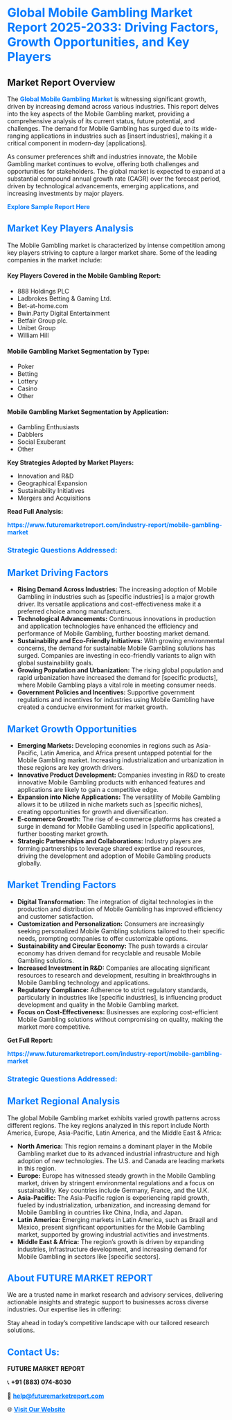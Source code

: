 <h1 style="color: #007BFF;">Global Mobile Gambling Market Report 2025-2033: Driving Factors, Growth Opportunities, and Key Players</h1>

<section id="overview">
<h2>Market Report Overview</h2>
<p>The <a href="https://www.futuremarketreport.com/industry-report/mobile-gambling-market" style="color: #007BFF; text-decoration: none;"><strong>Global Mobile Gambling Market</strong></a> is witnessing significant growth, driven by increasing demand across various industries. This report delves into the key aspects of the Mobile Gambling market, providing a comprehensive analysis of its current status, future potential, and challenges. The demand for Mobile Gambling has surged due to its wide-ranging applications in industries such as [insert industries], making it a critical component in modern-day [applications].</p>
<p>As consumer preferences shift and industries innovate, the Mobile Gambling market continues to evolve, offering both challenges and opportunities for stakeholders. The global market is expected to expand at a substantial compound annual growth rate (CAGR) over the forecast period, driven by technological advancements, emerging applications, and increasing investments by major players.</p>
</section>

<section id="overview">
<p><a href="https://www.futuremarketreport.com/request-sample/reportId=62214" style="color: #007BFF; text-decoration: none;"><strong>Explore Sample Report Here</strong></a></p>
</section>

<section id="key-players">
<h2 style="color: #007BFF;">Market Key Players Analysis</h2>
<p>The Mobile Gambling market is characterized by intense competition among key players striving to capture a larger market share. Some of the leading companies in the market include:</p>
<h4>Key Players Covered in the Mobile Gambling Report:</h4>
<ul><li>888 Holdings PLC</li><li>Ladbrokes Betting &amp; Gaming Ltd.</li><li>Bet-at-home.com</li><li>Bwin.Party Digital Entertainment</li><li>Betfair Group plc.</li><li>Unibet Group</li><li>William Hill</li></ul>
<h4>Mobile Gambling Market Segmentation by Type:</h4>
<ul><li>Poker</li><li>Betting</li><li>Lottery</li><li>Casino</li><li>Other</li></ul>

<h4>Mobile Gambling Market Segmentation by Application:</h4>
<ul><li>Gambling Enthusiasts</li><li>Dabblers</li><li>Social Exuberant</li><li>Other</li></ul>
<p><strong>Key Strategies Adopted by Market Players:</strong></p>
<ul>
<li>Innovation and R&D</li>
<li>Geographical Expansion</li>
<li>Sustainability Initiatives</li>
<li>Mergers and Acquisitions</li>
</ul>
</section>

<section>
<p><strong>Read Full Analysis: </strong></p><a href="https://www.futuremarketreport.com/industry-report/mobile-gambling-market" style="color: #007BFF; text-decoration: none;"><strong>https://www.futuremarketreport.com/industry-report/mobile-gambling-market</strong></a>
<h3 style="color: #007BFF;">Strategic Questions Addressed:</h3>
</section>

<section id="driving-factors">
<h2 style="color: #007BFF;">Market Driving Factors</h2>
<ul>
<li><strong>Rising Demand Across Industries:</strong> The increasing adoption of Mobile Gambling in industries such as [specific industries] is a major growth driver. Its versatile applications and cost-effectiveness make it a preferred choice among manufacturers.</li>
<li><strong>Technological Advancements:</strong> Continuous innovations in production and application technologies have enhanced the efficiency and performance of Mobile Gambling, further boosting market demand.</li>
<li><strong>Sustainability and Eco-Friendly Initiatives:</strong> With growing environmental concerns, the demand for sustainable Mobile Gambling solutions has surged. Companies are investing in eco-friendly variants to align with global sustainability goals.</li>
<li><strong>Growing Population and Urbanization:</strong> The rising global population and rapid urbanization have increased the demand for [specific products], where Mobile Gambling plays a vital role in meeting consumer needs.</li>
<li><strong>Government Policies and Incentives:</strong> Supportive government regulations and incentives for industries using Mobile Gambling have created a conducive environment for market growth.</li>
</ul>
</section>

<section id="growth-opportunities">
<h2 style="color: #007BFF;">Market Growth Opportunities</h2>
<ul>
<li><strong>Emerging Markets:</strong> Developing economies in regions such as Asia-Pacific, Latin America, and Africa present untapped potential for the Mobile Gambling market. Increasing industrialization and urbanization in these regions are key growth drivers.</li>
<li><strong>Innovative Product Development:</strong> Companies investing in R&D to create innovative Mobile Gambling products with enhanced features and applications are likely to gain a competitive edge.</li>
<li><strong>Expansion into Niche Applications:</strong> The versatility of Mobile Gambling allows it to be utilized in niche markets such as [specific niches], creating opportunities for growth and diversification.</li>
<li><strong>E-commerce Growth:</strong> The rise of e-commerce platforms has created a surge in demand for Mobile Gambling used in [specific applications], further boosting market growth.</li>
<li><strong>Strategic Partnerships and Collaborations:</strong> Industry players are forming partnerships to leverage shared expertise and resources, driving the development and adoption of Mobile Gambling products globally.</li>
</ul>
</section>

<section id="trending-factors">
<h2 style="color: #007BFF;">Market Trending Factors</h2>
<ul>
<li><strong>Digital Transformation:</strong> The integration of digital technologies in the production and distribution of Mobile Gambling has improved efficiency and customer satisfaction.</li>
<li><strong>Customization and Personalization:</strong> Consumers are increasingly seeking personalized Mobile Gambling solutions tailored to their specific needs, prompting companies to offer customizable options.</li>
<li><strong>Sustainability and Circular Economy:</strong> The push towards a circular economy has driven demand for recyclable and reusable Mobile Gambling solutions.</li>
<li><strong>Increased Investment in R&D:</strong> Companies are allocating significant resources to research and development, resulting in breakthroughs in Mobile Gambling technology and applications.</li>
<li><strong>Regulatory Compliance:</strong> Adherence to strict regulatory standards, particularly in industries like [specific industries], is influencing product development and quality in the Mobile Gambling market.</li>
<li><strong>Focus on Cost-Effectiveness:</strong> Businesses are exploring cost-efficient Mobile Gambling solutions without compromising on quality, making the market more competitive.</li>
</ul>
</section>

<section>
<p><strong>Get Full Report: </strong></p><a href="https://www.futuremarketreport.com/industry-report/mobile-gambling-market" style="color: #007BFF; text-decoration: none;"><strong>https://www.futuremarketreport.com/industry-report/mobile-gambling-market</strong></a>
<h3 style="color: #007BFF;">Strategic Questions Addressed:</h3>
</section>


<section id="regional-analysis">
<h2 style="color: #007BFF;">Market Regional Analysis</h2>
<p>The global Mobile Gambling market exhibits varied growth patterns across different regions. The key regions analyzed in this report include North America, Europe, Asia-Pacific, Latin America, and the Middle East & Africa:</p>
<ul>
<li><strong>North America:</strong> This region remains a dominant player in the Mobile Gambling market due to its advanced industrial infrastructure and high adoption of new technologies. The U.S. and Canada are leading markets in this region.</li>
<li><strong>Europe:</strong> Europe has witnessed steady growth in the Mobile Gambling market, driven by stringent environmental regulations and a focus on sustainability. Key countries include Germany, France, and the U.K.</li>
<li><strong>Asia-Pacific:</strong> The Asia-Pacific region is experiencing rapid growth, fueled by industrialization, urbanization, and increasing demand for Mobile Gambling in countries like China, India, and Japan.</li>
<li><strong>Latin America:</strong> Emerging markets in Latin America, such as Brazil and Mexico, present significant opportunities for the Mobile Gambling market, supported by growing industrial activities and investments.</li>
<li><strong>Middle East & Africa:</strong> The region’s growth is driven by expanding industries, infrastructure development, and increasing demand for Mobile Gambling in sectors like [specific sectors].</li>
</ul>
</section>

<footer>
<h2 style="color: #007BFF;">About FUTURE MARKET REPORT</h2>
<p>We are a trusted name in market research and advisory services, delivering actionable insights and strategic support to businesses across diverse industries. Our expertise lies in offering:</p>

<p>Stay ahead in today’s competitive landscape with our tailored research solutions.</p>

<h2 style="color: #007BFF;">Contact Us:</h2>
<p><strong>FUTURE MARKET REPORT</strong></p>
<p>📞 <strong>+91 (883) 074-8030</strong></p>
<p>📧 <strong><a href="mailto:help@futuremarketreport.com" style="color: #007BFF;">help@futuremarketreport.com</a></strong></p>
<p>🌐 <strong><a href="https://www.futuremarketreport.com/" style="color: #007BFF;">Visit Our Website</a></strong></p>
</footer>